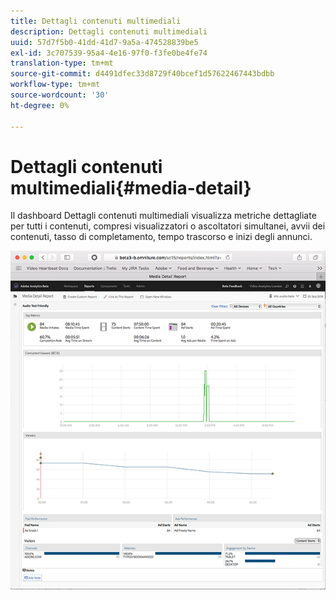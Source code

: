 ```yaml
---
title: Dettagli contenuti multimediali
description: Dettagli contenuti multimediali
uuid: 57d7f5b0-41dd-41d7-9a5a-474528839be5
exl-id: 3c707539-95a4-4e16-97f0-f3fe0be4fe74
translation-type: tm+mt
source-git-commit: d4491dfec33d8729f40bcef1d57622467443bdbb
workflow-type: tm+mt
source-wordcount: '30'
ht-degree: 0%

---
```


# Dettagli contenuti multimediali{#media-detail}

Il dashboard Dettagli contenuti multimediali visualizza metriche dettagliate per tutti i contenuti, compresi visualizzatori o ascoltatori simultanei, avvii dei contenuti, tasso di completamento, tempo trascorso e inizi degli annunci.

![](assets/media_detail.png)
